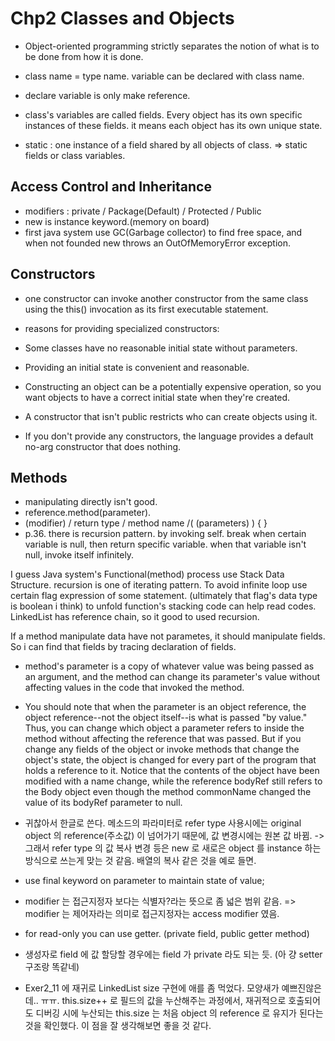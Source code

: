 # Chp2 Classes and Objects


- Object-oriented programming strictly separates
the notion of what is to be done from how it is done. 

- class name = type name. variable can be declared with class name.
- declare variable is only make reference.


- class's variables are called fields.
Every object has its own specific instances of these fields.
it means each object has its own unique state.

- static : one instance of a field shared by all objects of class.
=> static fields or class variables.


## Access Control and Inheritance
- modifiers : private / Package(Default) / Protected / Public
- new is instance keyword.(memory on board)
- first java system use GC(Garbage collector) to find free space,
and when not founded new throws an OutOfMemoryError exception.


## Constructors
- one constructor can invoke another constructor
from the same class using the this() invocation as its first executable statement.

- reasons for providing specialized constructors:
- Some classes have no reasonable initial state without parameters.
- Providing an initial state is convenient and reasonable.
- Constructing an object can be a potentially expensive operation,
so you want objects to have a correct initial state when they're created.
- A constructor that isn't public restricts who can create objects using it.

- If you don't provide any constructors,
the language provides a default no-arg constructor that does nothing.


## Methods
- manipulating directly isn't good.
- reference.method(parameter). 
- (modifier) / return type / method name /( (parameters) ) { }
- p.36. there is recursion pattern.
by invoking self.
break when certain variable is null, then return specific variable.
when that variable isn't null, invoke itself infinitely.

I guess Java system's Functional(method) process use Stack Data Structure.
recursion is one of iterating pattern.
To avoid infinite loop use certain flag expression of some statement.
(ultimately that flag's data type is boolean i think)
to unfold function's stacking code can help read codes.
LinkedList has reference chain, so it good to used recursion.

If a method manipulate data have not parametes, it should manipulate fields.
So i can find that fields by tracing declaration of fields.


- method's parameter is a copy of whatever value was being passed as an argument,
and the method can change its parameter's value without affecting values
in the code that invoked the method.
- You should note that when the parameter is an object reference,
the object reference--not the object itself--is what is passed "by value."
Thus, you can change which object a parameter refers to inside the method without affecting the reference that was passed.
But if you change any fields of the object or invoke methods
that change the object's state, the object is changed for every part of the program that holds a reference to it.
Notice that the contents of the object have been modified with a name change,
while the reference bodyRef still refers to the Body object even though the method commonName changed the value of its bodyRef parameter to null.

- 귀찮아서 한글로 쓴다. 메소드의 파라미터로 refer type 사용시에는 
original object 의 reference(주소값) 이 넘어가기 때문에, 값 변경시에는
원본 값 바뀜.
-> 그래서 refer type 의 값 복사 변경 등은 new 로 새로은 object 를 instance 하는
방식으로 쓰는게 맞는 것 같음. 배열의 복사 같은 것을 예로 들면.

- use final keyword on parameter to maintain state of value;
- modifier 는 접근지정자 보다는 식별자?라는 뜻으로 좀 넓은 범위 같음.
=> modifier 는 제어자라는 의미로 접근지정자는 access modifier 였음.


- for read-only you can use getter.
(private field, public getter method)

- 생성자로 field 에 값 할당할 경우에는 field 가 private 라도 되는 듯.
(아 걍 setter 구조랑 똑같네)


- Exer2_11 에 재귀로 LinkedList size 구현에 애를 좀 먹었다. 모양새가 예쁘진않은데.. ㅠㅠ. this.size++ 로 필드의 값을 누산해주는 과정에서,
재귀적으로 호출되어도 디버깅 시에 누산되는 this.size 는 처음 object 의 reference 로 유지가 된다는 것을 확인했다. 이 점을 잘 생각해보면 좋을 것 같다.









